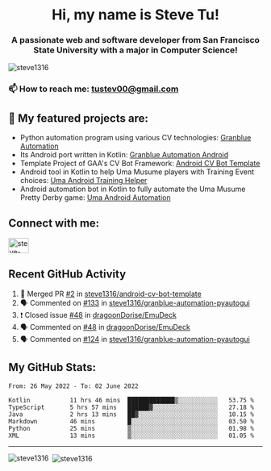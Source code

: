 <h1 align="center">Hi, my name is Steve Tu!</h1>
<h3 align="center">A passionate web and software developer from San Francisco State University with a major in Computer Science!</h3>

<p align="left"> <img src="https://komarev.com/ghpvc/?username=steve1316&label=Profile%20views&color=0e75b6&style=flat" alt="steve1316" /> </p>

### 📫 How to reach me: **tustev00@gmail.com**

## 🔭 My featured projects are:
- Python automation program using various CV technologies: [Granblue Automation](https://github.com/steve1316/granblue-automation-pyautogui)
- Its Android port written in Kotlin: [Granblue Automation Android](https://github.com/steve1316/granblue-automation-android)
- Template Project of GAA's CV Bot Framework: [Android CV Bot Template](https://github.com/steve1316/android-cv-bot-template)
- Android tool in Kotlin to help Uma Musume players with Training Event choices: [Uma Android Training Helper](https://github.com/steve1316/uma-android-training-helper)
- Android automation bot in Kotlin to fully automate the Uma Musume Pretty Derby game: [Uma Android Automation](https://github.com/steve1316/uma-android-automation)

## Connect with me:

<p align="left">
<a href="https://linkedin.com/in/steve-tu-370ba219b" target="blank"><img align="center" src="https://cdn.jsdelivr.net/npm/simple-icons@3.0.1/icons/linkedin.svg" alt="steve-tu-370ba219b" height="30" width="40" /></a>
</p>

## Recent GitHub Activity

<!--START_SECTION:activity-->
1. 🎉 Merged PR [#2](https://github.com/steve1316/android-cv-bot-template/pull/2) in [steve1316/android-cv-bot-template](https://github.com/steve1316/android-cv-bot-template)
2. 🗣 Commented on [#133](https://github.com/steve1316/granblue-automation-pyautogui/issues/133) in [steve1316/granblue-automation-pyautogui](https://github.com/steve1316/granblue-automation-pyautogui)
3. ❗️ Closed issue [#48](https://github.com/dragoonDorise/EmuDeck/issues/48) in [dragoonDorise/EmuDeck](https://github.com/dragoonDorise/EmuDeck)
4. 🗣 Commented on [#48](https://github.com/dragoonDorise/EmuDeck/issues/48) in [dragoonDorise/EmuDeck](https://github.com/dragoonDorise/EmuDeck)
5. 🗣 Commented on [#124](https://github.com/steve1316/granblue-automation-pyautogui/issues/124) in [steve1316/granblue-automation-pyautogui](https://github.com/steve1316/granblue-automation-pyautogui)
<!--END_SECTION:activity-->

## My GitHub Stats:

<!--START_SECTION:waka-->

```text
From: 26 May 2022 - To: 02 June 2022

Kotlin           11 hrs 46 mins  █████████████▒░░░░░░░░░░░   53.75 %
TypeScript       5 hrs 57 mins   ██████▓░░░░░░░░░░░░░░░░░░   27.18 %
Java             2 hrs 13 mins   ██▓░░░░░░░░░░░░░░░░░░░░░░   10.15 %
Markdown         46 mins         █░░░░░░░░░░░░░░░░░░░░░░░░   03.50 %
Python           25 mins         ▒░░░░░░░░░░░░░░░░░░░░░░░░   01.98 %
XML              13 mins         ▒░░░░░░░░░░░░░░░░░░░░░░░░   01.05 %
```

<!--END_SECTION:waka-->

---

<p><img align="left" src="https://github-readme-stats.vercel.app/api/top-langs?username=steve1316&show_icons=true&locale=en&layout=compact&theme=radical" alt="steve1316" /></p>

<p>&nbsp;<img align="center" src="https://github-readme-stats.vercel.app/api?username=steve1316&show_icons=true&locale=en&count_private=true&theme=radical" alt="steve1316" /></p>
